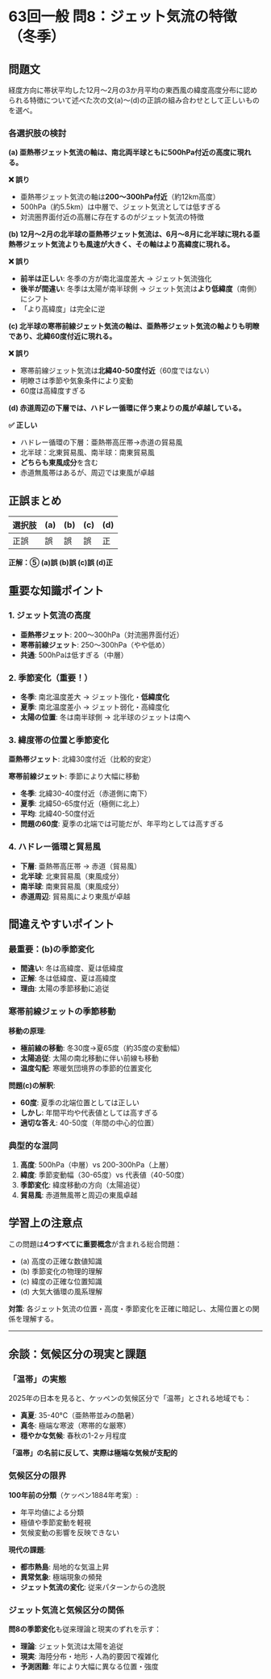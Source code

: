 # 63回一般 問8：ジェット気流の特徴（冬季）

## 問題文

経度方向に帯状平均した12月〜2月の3か月平均の東西風の緯度高度分布に認められる特徴について述べた次の文(a)〜(d)の正誤の組み合わせとして正しいものを選べ。

### 各選択肢の検討

**(a) 亜熱帯ジェット気流の軸は、南北両半球ともに500hPa付近の高度に現れる。**

**❌ 誤り**
- 亜熱帯ジェット気流の軸は**200〜300hPa付近**（約12km高度）
- 500hPa（約5.5km）は中層で、ジェット気流としては低すぎる
- 対流圏界面付近の高層に存在するのがジェット気流の特徴

**(b) 12月〜2月の北半球の亜熱帯ジェット気流は、6月〜8月に北半球に現れる亜熱帯ジェット気流よりも風速が大きく、その軸はより高緯度に現れる。**

**❌ 誤り**
- **前半は正しい**: 冬季の方が南北温度差大 → ジェット気流強化
- **後半が間違い**: 冬季は太陽が南半球側 → ジェット気流は**より低緯度**（南側）にシフト
- 「より高緯度」は完全に逆

**(c) 北半球の寒帯前線ジェット気流の軸は、亜熱帯ジェット気流の軸よりも明瞭であり、北緯60度付近に現れる。**

**❌ 誤り**
- 寒帯前線ジェット気流は**北緯40-50度付近**（60度ではない）
- 明瞭さは季節や気象条件により変動
- 60度は高緯度すぎる

**(d) 赤道周辺の下層では、ハドレー循環に伴う東よりの風が卓越している。**

**✅ 正しい**
- ハドレー循環の下層：亜熱帯高圧帯→赤道の貿易風
- 北半球：北東貿易風、南半球：南東貿易風
- **どちらも東風成分**を含む
- 赤道無風帯はあるが、周辺では東風が卓越

## 正誤まとめ

| 選択肢 | (a) | (b) | (c) | (d) |
|--------|-----|-----|-----|-----|
| 正誤   | 誤  | 誤  | 誤  | 正  |

**正解：⑤ (a)誤 (b)誤 (c)誤 (d)正**

## 重要な知識ポイント

### 1. ジェット気流の高度
- **亜熱帯ジェット**: 200〜300hPa（対流圏界面付近）
- **寒帯前線ジェット**: 250〜300hPa（やや低め）
- **共通**: 500hPaは低すぎる（中層）

### 2. 季節変化（重要！）
- **冬季**: 南北温度差大 → ジェット強化・**低緯度化**
- **夏季**: 南北温度差小 → ジェット弱化・高緯度化
- **太陽の位置**: 冬は南半球側 → 北半球のジェットは南へ

### 3. 緯度帯の位置と季節変化
**亜熱帯ジェット**: 北緯30度付近（比較的安定）

**寒帯前線ジェット**: 季節により大幅に移動
- **冬季**: 北緯30-40度付近（赤道側に南下）
- **夏季**: 北緯50-65度付近（極側に北上）
- **平均**: 北緯40-50度付近
- **問題の60度**: 夏季の北端では可能だが、年平均としては高すぎる

### 4. ハドレー循環と貿易風
- **下層**: 亜熱帯高圧帯 → 赤道（貿易風）
- **北半球**: 北東貿易風（東風成分）
- **南半球**: 南東貿易風（東風成分）
- **赤道周辺**: 貿易風により東風が卓越

## 間違えやすいポイント

### 最重要：(b)の季節変化
- **間違い**: 冬は高緯度、夏は低緯度
- **正解**: 冬は低緯度、夏は高緯度
- **理由**: 太陽の季節移動に追従

### 寒帯前線ジェットの季節移動
**移動の原理**:
- **極前線の移動**: 冬30度→夏65度（約35度の変動幅）
- **太陽追従**: 太陽の南北移動に伴い前線も移動
- **温度勾配**: 寒暖気団境界の季節的位置変化

**問題(c)の解釈**:
- **60度**: 夏季の北端位置としては正しい
- **しかし**: 年間平均や代表値としては高すぎる
- **適切な答え**: 40-50度（年間の中心的位置）

### 典型的な混同
1. **高度**: 500hPa（中層）vs 200-300hPa（上層）
2. **緯度**: 季節変動幅（30-65度）vs 代表値（40-50度）
3. **季節変化**: 緯度移動の方向（太陽追従）
4. **貿易風**: 赤道無風帯と周辺の東風卓越

## 学習上の注意点

この問題は**4つすべてに重要概念**が含まれる総合問題：
- (a) 高度の正確な数値知識
- (b) 季節変化の物理的理解
- (c) 緯度の正確な位置知識  
- (d) 大気大循環の風系理解

**対策**: 各ジェット気流の位置・高度・季節変化を正確に暗記し、太陽位置との関係を理解する。

---

## 余談：気候区分の現実と課題

### 「温帯」の実態
2025年の日本を見ると、ケッペンの気候区分で「温帯」とされる地域でも：
- **真夏**: 35-40°C（亜熱帯並みの酷暑）
- **真冬**: 極端な寒波（寒帯的な厳寒）
- **穏やかな気候**: 春秋の1-2ヶ月程度

**「温帯」の名前に反して、実際は極端な気候が支配的**

### 気候区分の限界
**100年前の分類**（ケッペン1884年考案）:
- 年平均値による分類
- 極値や季節変動を軽視
- 気候変動の影響を反映できない

**現代の課題**:
- **都市熱島**: 局地的な気温上昇
- **異常気象**: 極端現象の頻発
- **ジェット気流の変化**: 従来パターンからの逸脱

### ジェット気流と気候区分の関係
**問8の季節変化**も従来理論と現実のずれを示す：
- **理論**: ジェット気流は太陽を追従
- **現実**: 海陸分布・地形・人為的要因で複雑化
- **予測困難**: 年により大幅に異なる位置・強度

